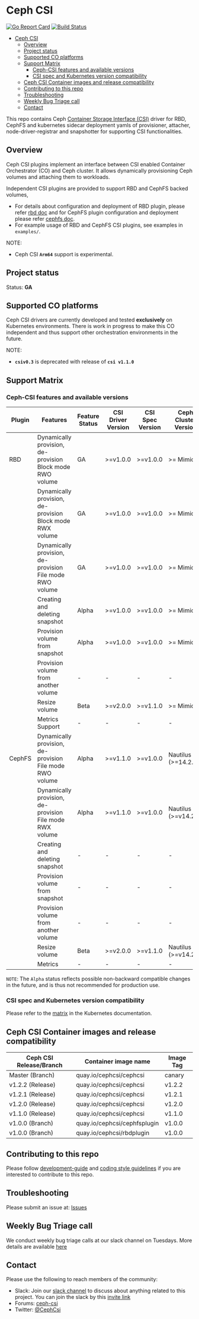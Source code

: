 # Ceph CSI

[![Go Report
Card](https://goreportcard.com/badge/github.com/ceph/ceph-csi)](https://goreportcard.com/report/github.com/ceph/ceph-csi)
[![Build
Status](https://travis-ci.org/ceph/ceph-csi.svg?branch=master)](https://travis-ci.org/ceph/ceph-csi)

- [Ceph CSI](#ceph-csi)
  - [Overview](#overview)
  - [Project status](#project-status)
  - [Supported CO platforms](#supported-co-platforms)
  - [Support Matrix](#support-matrix)
    - [Ceph-CSI features and available versions](#ceph-csi-features-and-available-versions)
    - [CSI spec and Kubernetes version compatibility](#csi-spec-and-kubernetes-version-compatibility)
  - [Ceph CSI Container images and release compatibility](#ceph-csi-container-images-and-release-compatibility)
  - [Contributing to this repo](#contributing-to-this-repo)
  - [Troubleshooting](#troubleshooting)
  - [Weekly Bug Triage call](#weekly-bug-triage-call)
  - [Contact](#contact)

This repo contains Ceph
[Container Storage Interface (CSI)](https://github.com/container-storage-interface/)
driver for RBD, CephFS and kubernetes sidecar deployment yamls of provisioner,
attacher, node-driver-registrar and snapshotter for supporting CSI functionalities.

## Overview

Ceph CSI plugins implement an interface between CSI enabled Container Orchestrator
(CO) and Ceph cluster. It allows dynamically provisioning Ceph volumes and
attaching them to workloads.

Independent CSI plugins are provided to support RBD and CephFS backed volumes,

- For details about configuration and deployment of RBD plugin, please refer
  [rbd doc](https://github.com/ceph/ceph-csi/blob/master/docs/deploy-rbd.md) and
  for CephFS plugin configuration and deployment please
  refer [cephfs doc](https://github.com/ceph/ceph-csi/blob/master/docs/deploy-cephfs.md).
- For example usage of RBD and CephFS CSI plugins, see examples in `examples/`.

NOTE:

- Ceph CSI **`Arm64`** support is experimental.

## Project status

Status: **GA**

## Supported CO platforms

Ceph CSI drivers are currently developed and tested **exclusively** on Kubernetes
environments. There is work in progress to make this CO independent and thus
support other orchestration environments in the future.

NOTE:

- **`csiv0.3`** is deprecated with release of **`csi v1.1.0`**

## Support Matrix

### Ceph-CSI features and available versions

| Plugin | Features                                                  | Feature Status | CSI Driver Version | CSI Spec Version | Ceph Cluster Version | Kubernetes Version |
| ------ | --------------------------------------------------------- | -------------- | ------------------ | ---------------- | -------------------- | ------------------ |
| RBD    | Dynamically provision, de-provision Block mode RWO volume | GA             | >=v1.0.0           | >=v1.0.0         | >= Mimic             | >= v1.13.0         |
|        | Dynamically provision, de-provision Block mode RWX volume | GA             | >=v1.0.0           | >=v1.0.0         | >= Mimic             | >= v1.13.0         |
|        | Dynamically provision, de-provision File mode RWO volume  | GA             | >=v1.0.0           | >=v1.0.0         | >= Mimic             | >= v1.13.0         |
|        | Creating and deleting snapshot                            | Alpha          | >=v1.0.0           | >=v1.0.0         | >= Mimic             | >= v1.13.0         |
|        | Provision volume from snapshot                            | Alpha          | >=v1.0.0           | >=v1.0.0         | >= Mimic             | >= v1.13.0         |
|        | Provision volume from another volume                      | -              | -                  | -                | -                    | -                  |
|        | Resize volume                                             | Beta           | >=v2.0.0           | >=v1.1.0         | >= Mimic             | >=v1.15.0          |
|        | Metrics Support                                           | -              | -                  | -                | -                    | -                  |
| CephFS | Dynamically provision, de-provision File mode RWO volume  | Alpha          | >=v1.1.0           | >=v1.0.0         | Nautilus (>=14.2.2)  | >=v1.13.0          |
|        | Dynamically provision, de-provision File mode RWX volume  | Alpha          | >=v1.1.0           | >=v1.0.0         | Nautilus (>=v14.2.2) | >=v1.13.0          |
|        | Creating and deleting snapshot                            | -              | -                  | -                | -                    | -                  |
|        | Provision volume from snapshot                            | -              | -                  | -                | -                    | -                  |
|        | Provision volume from another volume                      | -              | -                  | -                | -                    | -                  |
|        | Resize volume                                             | Beta           | >=v2.0.0           | >=v1.1.0         | Nautilus (>=v14.2.2) | >=v1.15.0          |
|        | Metrics                                                   | -              | -                  | -                | -                    | -                  |

`NOTE`: The `Alpha` status reflects possible non-backward
compatible changes in the future, and is thus not recommended
for production use.

### CSI spec and Kubernetes version compatibility

Please refer to the [matrix](https://kubernetes-csi.github.io/docs/#kubernetes-releases)
in the Kubernetes documentation.

## Ceph CSI Container images and release compatibility

| Ceph CSI Release/Branch | Container image name         | Image Tag |
| ----------------------- | ---------------------------- | --------- |
| Master (Branch)         | quay.io/cephcsi/cephcsi      | canary    |
| v1.2.2 (Release)        | quay.io/cephcsi/cephcsi      | v1.2.2    |
| v1.2.1 (Release)        | quay.io/cephcsi/cephcsi      | v1.2.1    |
| v1.2.0 (Release)        | quay.io/cephcsi/cephcsi      | v1.2.0    |
| v1.1.0 (Release)        | quay.io/cephcsi/cephcsi      | v1.1.0    |
| v1.0.0 (Branch)         | quay.io/cephcsi/cephfsplugin | v1.0.0    |
| v1.0.0 (Branch)         | quay.io/cephcsi/rbdplugin    | v1.0.0    |

## Contributing to this repo

Please follow [development-guide](<https://github.com/ceph/ceph-csi/tree/master/docs/development-guide.md>)
and [coding style guidelines](<https://github.com/ceph/ceph-csi/tree/master/docs/coding.md>)
if you are interested to contribute to this repo.

## Troubleshooting

Please submit an issue at: [Issues](https://github.com/ceph/ceph-csi/issues)

## Weekly Bug Triage call

We conduct weekly bug triage calls at our slack channel on Tuesdays.
More details are available [here](https://github.com/ceph/ceph-csi/issues/463)

## Contact

Please use the following to reach members of the community:

- Slack: Join our [slack channel](https://cephcsi.slack.com) to discuss
  about anything related to this project. You can join the slack by
  this [invite link](https://bit.ly/2MeS4KY )
- Forums: [ceph-csi](https://groups.google.com/forum/#!forum/ceph-csi)
- Twitter: [@CephCsi](https://twitter.com/CephCsi)
